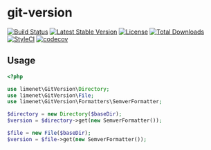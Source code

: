 # git-version
[![Build Status](https://travis-ci.org/limenet/git-version.svg?branch=master)](https://travis-ci.org/limenet/git-version)
[![Latest Stable Version](https://poser.pugx.org/limenet/git-version/v/stable)](https://packagist.org/packages/limenet/git-version)
[![License](https://poser.pugx.org/limenet/git-version/license)](https://packagist.org/packages/limenet/git-version)
[![Total Downloads](https://poser.pugx.org/limenet/git-version/downloads)](https://packagist.org/packages/limenet/git-version)
[![StyleCI](https://styleci.io/repos/29427550/shield)](https://styleci.io/repos/29427550)
[![codecov](https://codecov.io/gh/limenet/git-version/branch/master/graph/badge.svg)](https://codecov.io/gh/limenet/git-version)

## Usage

```php
<?php

use limenet\GitVersion\Directory;
use limenet\GitVersion\File;
use limenet\GitVersion\Formatters\SemverFormatter;

$directory = new Directory($baseDir);
$version = $directory->get(new SemverFormatter());

$file = new File($baseDir);
$version = $file->get(new SemverFormatter());

```
